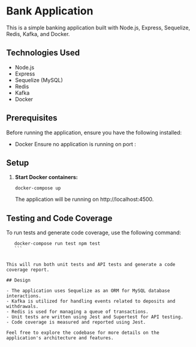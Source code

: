 # Bank Application

This is a simple banking application built with Node.js, Express, Sequelize, Redis, Kafka, and Docker.

## Technologies Used

- Node.js
- Express
- Sequelize (MySQL)
- Redis
- Kafka
- Docker

## Prerequisites

Before running the application, ensure you have the following installed:
- Docker
Ensure no application is running on port :

## Setup

1. **Start Docker containers:**

    ```
    docker-compose up 
    ```

    The application will be running on http://localhost:4500.
## Testing and Code Coverage

To run tests and generate code coverage, use the following command:

 ```
    docker-compose run test npm test
    ```


This will run both unit tests and API tests and generate a code coverage report.

## Design

- The application uses Sequelize as an ORM for MySQL database interactions.
- Kafka is utilized for handling events related to deposits and withdrawals.
- Redis is used for managing a queue of transactions.
- Unit tests are written using Jest and Supertest for API testing.
- Code coverage is measured and reported using Jest.

Feel free to explore the codebase for more details on the application's architecture and features.

